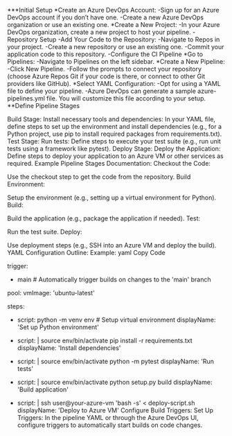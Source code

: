 ***Initial Setup
*Create an Azure DevOps Account:
-Sign up for an Azure DevOps account if you don’t have one.
-Create a new Azure DevOps organization or use an existing one.
*Create a New Project:
-In your Azure DevOps organization, create a new project to host your pipeline.
-Repository Setup
-Add Your Code to the Repository:
-Navigate to Repos in your project.
-Create a new repository or use an existing one.
-Commit your application code to this repository.
-Configure the CI Pipeline
*Go to Pipelines:
-Navigate to Pipelines on the left sidebar.
*Create a New Pipeline:
-Click New Pipeline.
-Follow the prompts to connect your repository (choose Azure Repos Git if your code is there, or connect to other Git providers like GitHub).
*Select YAML Configuration:
-Opt for using a YAML file to define your pipeline.
-Azure DevOps can generate a sample azure-pipelines.yml file. You will customize this file according to your setup.
**Define Pipeline Stages

Build Stage:
Install necessary tools and dependencies: In your YAML file, define steps to set up the environment and install dependencies (e.g., for a Python project, use pip to install required packages from requirements.txt).
Test Stage:
Run tests: Define steps to execute your test suite (e.g., run unit tests using a framework like pytest).
Deploy Stage:
Deploy the Application: Define steps to deploy your application to an Azure VM or other services as required.
Example Pipeline Stages Documentation:
Checkout the Code:

Use the checkout step to get the code from the repository.
Build Environment:

Setup the environment (e.g., setting up a virtual environment for Python).
Build:

Build the application (e.g., package the application if needed).
Test:

Run the test suite.
Deploy:

Use deployment steps (e.g., SSH into an Azure VM and deploy the build).
YAML Configuration Outline:
Example:
yaml
Copy Code


trigger:
- main  # Automatically trigger builds on changes to the 'main' branch

pool:
  vmImage: 'ubuntu-latest'

steps:
- script: python -m venv env            # Setup virtual environment
  displayName: 'Set up Python environment'

- script: |
    source env/bin/activate
    pip install -r requirements.txt
  displayName: 'Install dependencies'

- script: |
    source env/bin/activate
    python -m pytest
  displayName: 'Run tests'

- script: |
    source env/bin/activate
    python setup.py build
  displayName: 'Build application'

- script: |
    ssh user@your-azure-vm 'bash -s' < deploy-script.sh
  displayName: 'Deploy to Azure VM'
Configure Build Triggers:
Set Up Triggers:
In the pipeline YAML or through the Azure DevOps UI, configure triggers to automatically start builds on code changes.
